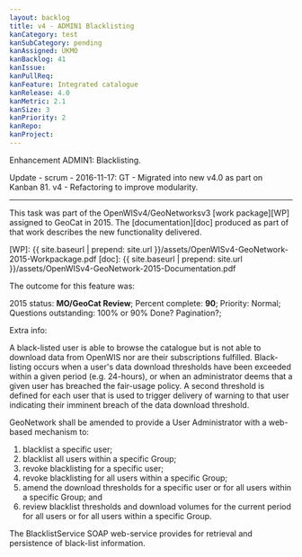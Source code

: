 ```yaml
---
layout: backlog
title: v4 - ADMIN1 Blacklisting
kanCategory: test
kanSubCategory: pending
kanAssigned: UKMO
kanBacklog: 41
kanIssue:
kanPullReq:
kanFeature: Integrated catalogue
kanRelease: 4.0
kanMetric: 2.1
kanSize: 3
kanPriority: 2
kanRepo:
kanProject:
---
```

Enhancement ADMIN1: Blacklisting.

Update - scrum - 2016-11-17: GT - Migrated into new v4.0 as part on Kanban 81. v4 - Refactoring to improve modularity.

---

This task was part of the OpenWISv4/GeoNetworksv3 [work package][WP] assigned to GeoCat in 2015.  The [documentation][doc] produced as part of that work describes the new functionality delivered.

[WP]: {{ site.baseurl | prepend: site.url }}/assets/OpenWISv4-GeoNetwork-2015-Workpackage.pdf
[doc]: {{ site.baseurl | prepend: site.url }}/assets/OpenWISv4-GeoNetwork-2015-Documentation.pdf

The outcome for this feature was:

2015 status: **MO/GeoCat Review**; Percent complete: **90**; Priority: Normal; Questions outstanding: 100% or 90% Done? Pagination?;

Extra info:

A black-listed user is able to browse the catalogue but is not able to download data from OpenWIS nor are their subscriptions fulfilled. Black-listing occurs when a user's data download thresholds have been exceeded within a given period (e.g. 24-hours), or when an administrator deems that a given user has breached the fair-usage policy. A second threshold is defined for each user that is used to trigger delivery of warning to that user indicating their imminent breach of the data download threshold.

GeoNetwork shall be amended to provide a User Administrator with a web-based mechanism to:

  1. blacklist a specific user;
  2. blacklist all users within a specific Group;
  3. revoke blacklisting for a specific user;
  4. revoke blacklisting for all users within a specific Group;
  5. amend the download thresholds for a specific user or for all users within a specific Group; and
  6. review blacklist thresholds and download volumes for the current period for all users or for all users within a specific Group.

The BlacklistService SOAP web-service provides for retrieval and persistence of black-list information.
